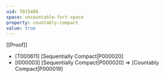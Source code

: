 ```yaml
---
uid: T015488
space: uncountable-fort-space
property: countably-compact
value: true
---
```

[[Proof]]

* [T000611] [Sequentially Compact|P000020]
* [I000003] [Sequentially Compact|P000020] => [Countably Compact|P000019]

